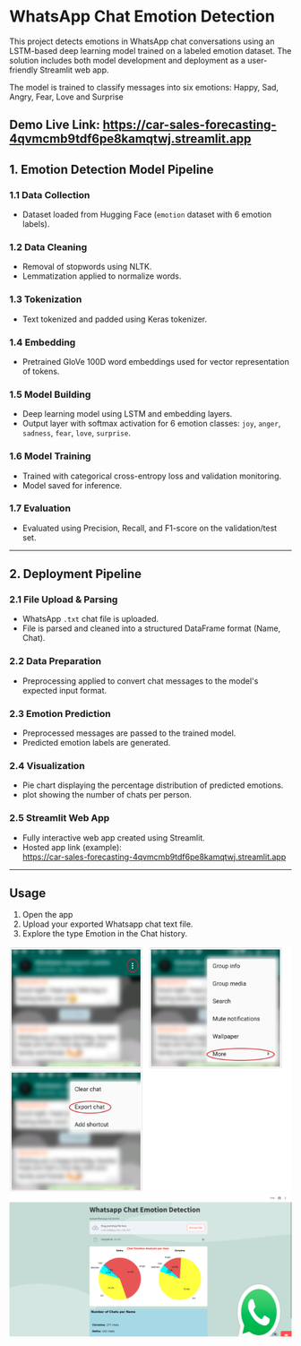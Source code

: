 
# WhatsApp Chat Emotion Detection

This project detects emotions in WhatsApp chat conversations using an LSTM-based deep learning model trained on a labeled emotion dataset. The solution includes both model development and deployment as a user-friendly Streamlit web app.

The model is trained to classify messages into six emotions: Happy, Sad, Angry, Fear, Love and Surprise

Demo Live Link: https://car-sales-forecasting-4qvmcmb9tdf6pe8kamqtwj.streamlit.app
---

## 1. Emotion Detection Model Pipeline

### 1.1 Data Collection
- Dataset loaded from Hugging Face (`emotion` dataset with 6 emotion labels).

### 1.2 Data Cleaning
- Removal of stopwords using NLTK.
- Lemmatization applied to normalize words.

### 1.3 Tokenization
- Text tokenized and padded using Keras tokenizer.

### 1.4 Embedding
- Pretrained GloVe 100D word embeddings used for vector representation of tokens.

### 1.5 Model Building
- Deep learning model using LSTM and embedding layers.
- Output layer with softmax activation for 6 emotion classes: `joy`, `anger`, `sadness`, `fear`, `love`, `surprise`.

### 1.6 Model Training
- Trained with categorical cross-entropy loss and validation monitoring.
- Model saved for inference.

### 1.7 Evaluation
- Evaluated using Precision, Recall, and F1-score on the validation/test set.

---

## 2. Deployment Pipeline

### 2.1 File Upload & Parsing
- WhatsApp `.txt` chat file is uploaded.
- File is parsed and cleaned into a structured DataFrame format (Name, Chat).

### 2.2 Data Preparation
- Preprocessing applied to convert chat messages to the model's expected input format.

### 2.3 Emotion Prediction
- Preprocessed messages are passed to the trained model.
- Predicted emotion labels are generated.

### 2.4 Visualization
- Pie chart displaying the percentage distribution of predicted emotions.
- plot showing the number of chats per person.

### 2.5 Streamlit Web App
- Fully interactive web app created using Streamlit.
- Hosted app link (example):  
  https://car-sales-forecasting-4qvmcmb9tdf6pe8kamqtwj.streamlit.app

---


## Usage

1. Open the app   
2. Upload your exported Whatsapp chat text file.
3. Explore the type Emotion in the Chat history.

![Chat Emotion Detection](Images/download.png)
![Chat Emotion Detection](Images/demo.png)

   
